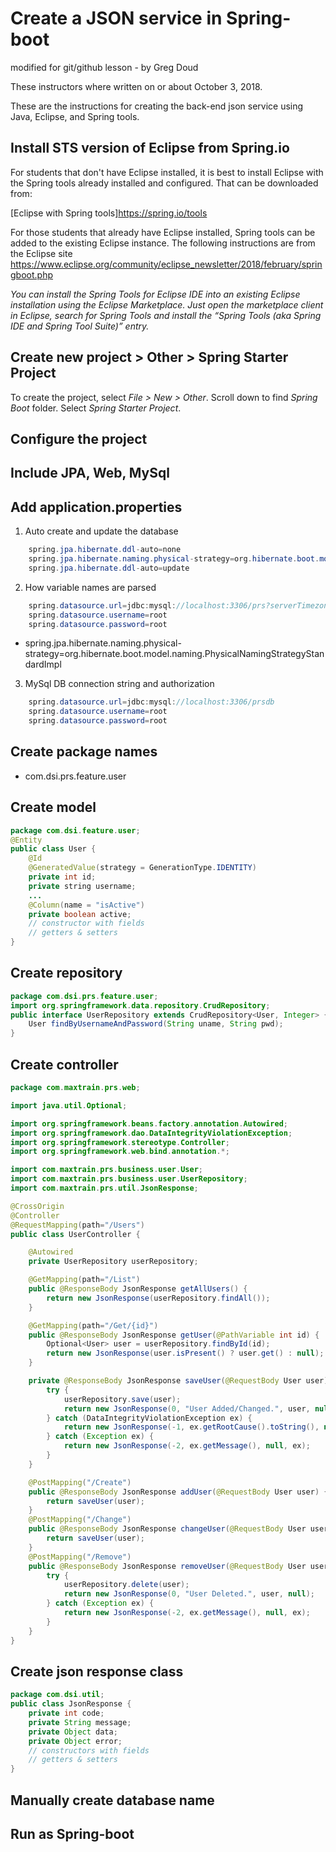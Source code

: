 # Create a JSON service in Spring-boot

modified for git/github lesson - by Greg Doud

These instructors where written on or about October 3, 2018.

These are the instructions for creating the back-end json service using Java, Eclipse, and Spring tools.

## Install STS version of Eclipse from Spring.io

For students that don't have Eclipse installed, it is best to install Eclipse with the Spring tools already installed and configured. That can be downloaded from:

[Eclipse with Spring tools]<https://spring.io/tools>

For those students that already have Eclipse installed, Spring tools can be added to the existing Eclipse instance. The following instructions are from the Eclipse site <https://www.eclipse.org/community/eclipse_newsletter/2018/february/springboot.php>

_You can install the Spring Tools for Eclipse IDE into an existing Eclipse installation using the Eclipse Marketplace. Just open the marketplace client in Eclipse, search for Spring Tools and install the “Spring Tools (aka Spring IDE and Spring Tool Suite)” entry._

## Create new project > Other > Spring Starter Project

To create the project, select *File > New > Other*. Scroll down to find *Spring Boot* folder. Select *Spring Starter Project*.

## Configure the project

## Include JPA, Web, MySql

## Add application.properties

1. Auto create and update the database
```java
    spring.jpa.hibernate.ddl-auto=none
    spring.jpa.hibernate.naming.physical-strategy=org.hibernate.boot.model.namingPhysicalNamingStrategyStandardImpl
    spring.jpa.hibernate.ddl-auto=update
```
2. How variable names are parsed
```java
    spring.datasource.url=jdbc:mysql://localhost:3306/prs?serverTimezone=UTC
    spring.datasource.username=root
    spring.datasource.password=root
```
* spring.jpa.hibernate.naming.physical-strategy=org.hibernate.boot.model.naming.PhysicalNamingStrategyStandardImpl

3. MySql DB connection string and authorization
```java
    spring.datasource.url=jdbc:mysql://localhost:3306/prsdb
    spring.datasource.username=root
    spring.datasource.password=root
```
## Create package names

* com.dsi.prs.feature.user

## Create model

```java
package com.dsi.feature.user;
@Entity
public class User {
    @Id
    @GeneratedValue(strategy = GenerationType.IDENTITY)
    private int id;
    private string username;
    ...
    @Column(name = "isActive")
    private boolean active;
    // constructor with fields
    // getters & setters
}
```

## Create repository

```java
package com.dsi.prs.feature.user;
import org.springframework.data.repository.CrudRepository;
public interface UserRepository extends CrudRepository<User, Integer> {
    User findByUsernameAndPassword(String uname, String pwd);
}
```

## Create controller

```java
package com.maxtrain.prs.web;

import java.util.Optional;

import org.springframework.beans.factory.annotation.Autowired;
import org.springframework.dao.DataIntegrityViolationException;
import org.springframework.stereotype.Controller;
import org.springframework.web.bind.annotation.*;

import com.maxtrain.prs.business.user.User;
import com.maxtrain.prs.business.user.UserRepository;
import com.maxtrain.prs.util.JsonResponse;

@CrossOrigin
@Controller
@RequestMapping(path="/Users")
public class UserController {

    @Autowired
    private UserRepository userRepository;

    @GetMapping(path="/List")
    public @ResponseBody JsonResponse getAllUsers() {
        return new JsonResponse(userRepository.findAll());
    }

    @GetMapping(path="/Get/{id}")
    public @ResponseBody JsonResponse getUser(@PathVariable int id) {
        Optional<User> user = userRepository.findById(id);
        return new JsonResponse(user.isPresent() ? user.get() : null);
    }

    private @ResponseBody JsonResponse saveUser(@RequestBody User user) {
        try {
            userRepository.save(user);
            return new JsonResponse(0, "User Added/Changed.", user, null);
        } catch (DataIntegrityViolationException ex) {
            return new JsonResponse(-1, ex.getRootCause().toString(), null, ex);
        } catch (Exception ex) {
            return new JsonResponse(-2, ex.getMessage(), null, ex);
        }
    }

    @PostMapping("/Create")
    public @ResponseBody JsonResponse addUser(@RequestBody User user) {
        return saveUser(user);
    }
    @PostMapping("/Change")
    public @ResponseBody JsonResponse changeUser(@RequestBody User user) {
        return saveUser(user);
    }
    @PostMapping("/Remove")
    public @ResponseBody JsonResponse removeUser(@RequestBody User user) {
        try {
            userRepository.delete(user);
            return new JsonResponse(0, "User Deleted.", user, null);
        } catch (Exception ex) {
            return new JsonResponse(-2, ex.getMessage(), null, ex);
        }
    }
}
```

## Create json response class

```java
package com.dsi.util;
public class JsonResponse {
    private int code;
    private String message;
    private Object data;
    private Object error;
    // constructors with fields
    // getters & setters
}
```

## Manually create database name

## Run as Spring-boot